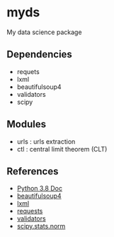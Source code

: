 # myds
My data science package

## Dependencies
* requets  
* lxml  
* beautifulsoup4  
* validators  
* scipy  

## Modules  
* urls : urls extraction  
* ctl : central limit theorem (CLT)  

## References  
* [Python 3.8 Doc](https://docs.python.org/3.8/)  
* [beautifulsoup4](https://www.crummy.com/software/BeautifulSoup/)  
* [lxml](https://lxml.de/)  
* [requests](https://requests.readthedocs.io/en/master/)  
* [validators](https://validators.readthedocs.io/en/latest/)  
* [scipy.stats.norm](https://docs.scipy.org/doc/scipy/reference/generated/scipy.stats.norm.html)  

